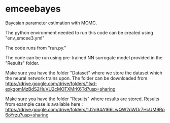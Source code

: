 # emceebayes
Bayesian parameter estimation with MCMC.

The python environment needed to run this code can be created using "env_emcee3.yml"

The code runs from "run.py." 

The code can be run using pre-trained NN surrogate model provided in the "Results" folder. 

Make sure you have the folder "Dataset" where we store the dataset which the neural network trains upon. The folder can be downloaded from https://drive.google.com/drive/folders/1Isd-exkgomMzBdS2HuVU2cMOTXMrK6Td?usp=sharing

Make sure you have the folder "Results" where results are stored. Results from example case is available here : https://drive.google.com/drive/folders/1J2n94A166LwQW2pWDr7HcUM9Rp6oYrzu?usp=sharing
